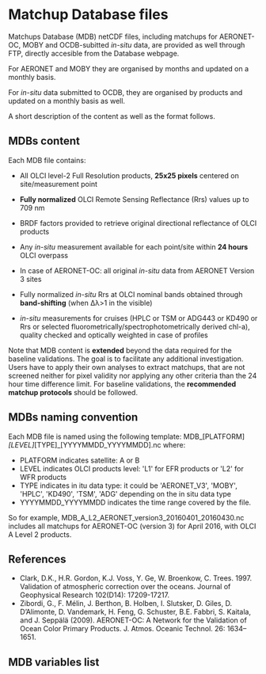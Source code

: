 # Matchup Database files
Matchups Database (MDB) netCDF files, including matchups for AERONET-OC, MOBY and OCDB-subitted _in-situ_ data, are provided as well through FTP, directly accesible from the Database webpage.

For AERONET and MOBY they are organised by months and updated on a monthly basis.

For _in-situ_ data submitted to OCDB, they are organised by products and updated on a monthly basis as well.

A short description of the content as well as the format follows.

## MDBs content
Each MDB file contains: 

- All OLCI level-2 Full Resolution products, **25x25 pixels** centered on site/measurement point

- **Fully normalized** OLCI Remote Sensing Reflectance (Rrs) values up to 709 nm  

- BRDF factors provided to retrieve original directional reflectance of OLCI products

- Any _in-situ_ measurement available for each point/site within **24 hours** OLCI overpass

- In case of AERONET-OC: all original _in-situ_ data from AERONET Version 3 sites

- Fully normalized _in-situ_ Rrs at OLCI nominal bands obtained through **band-shifting** (when Δλ>1 in the visible)

- _in-situ_ measurements for cruises (HPLC or TSM or ADG443 or KD490 or Rrs or selected fluorometrically/spectrophotometrically derived chl-a), quality checked and optically weighted in case of profiles

Note that MDB content is **extended** beyond the data required for the baseline validations. The goal is to facilitate any additional investigation.
Users have to apply their own analyses to extract matchups, that are not screened neither for pixel validity nor applying any other criteria than the 24 hour time difference limit.
For baseline validations, the **recommended matchup protocols** should be followed.

## MDBs naming convention
Each MDB file is named using the following template:
MDB_[PLATFORM]_[LEVEL]_[TYPE]_[YYYYMMDD_YYYYMMDD].nc
where:
- PLATFORM indicates satellite: A or B
- LEVEL indicates OLCI products level: 'L1' for EFR products or 'L2' for WFR products
- TYPE indicates in itu data type: it could be 'AERONET_V3', 'MOBY', 'HPLC', 'KD490', 'TSM', 'ADG' depending on the in situ data type
- YYYYMMDD_YYYYMMDD indicates the time range covered by the file.

So for example, MDB_A_L2_AERONET_version3_20160401_20160430.nc includes all matchups for AERONET-OC (version 3) for April 2016, with OLCI A Level 2 products.

## References
- Clark, D.K., H.R. Gordon, K.J. Voss, Y. Ge, W. Broenkow, C. Trees. 1997. Validation of atmospheric correction over the oceans. Journal of Geophysical Research 102(D14): 17209-17217.
- Zibordi, G., F. Mélin, J. Berthon, B. Holben, I. Slutsker, D. Giles, D. D’Alimonte, D. Vandemark, H. Feng, G. Schuster, B.E. Fabbri, S. Kaitala, and J. Seppälä (2009). AERONET-OC: A Network for the Validation of Ocean Color Primary Products. J. Atmos. Oceanic Technol. 26: 1634–1651.

## MDB variables list

